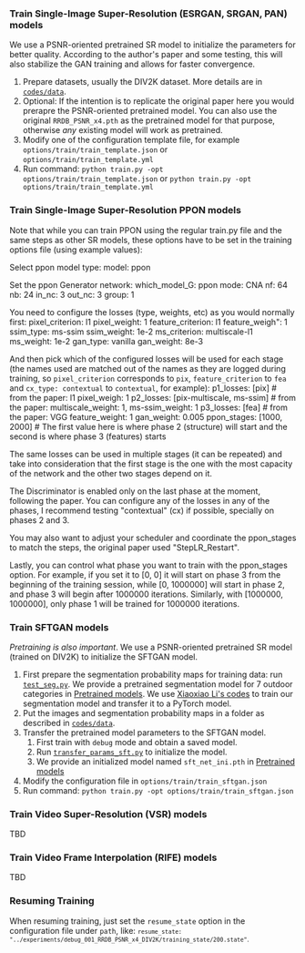 ### Train Single-Image Super-Resolution (ESRGAN, SRGAN, PAN) models
We use a PSNR-oriented pretrained SR model to initialize the parameters for better quality. According to the author's paper and some testing, this will also stabilize the GAN training and allows for faster convergence. 

1. Prepare datasets, usually the DIV2K dataset. More details are in [`codes/data`](https://github.com/victorca25/BasicSR/tree/master/codes/data).
2. Optional: If the intention is to replicate the original paper here you would prerapre the PSNR-oriented pretrained model. You can also use the original `RRDB_PSNR_x4.pth` as the pretrained model for that purpose, otherwise *any* existing model will work as pretrained.
3. Modify one of the configuration template file, for example `options/train/train_template.json` or  `options/train/train_template.yml`
4. Run command: `python train.py -opt options/train/train_template.json` or `python train.py -opt options/train/train_template.yml`


### Train Single-Image Super-Resolution PPON models
Note that while you can train PPON using the regular train.py file and the same steps as other SR models, these options have to be set in the training options file (using example values):

Select ppon model type:
    model: ppon


Set the ppon Generator network:
    which_model_G: ppon
    mode: CNA
    nf: 64
    nb: 24
    in_nc: 3
    out_nc: 3
    group: 1


You need to configure the losses (type, weights, etc) as you would normally first:
    pixel_criterion: l1
    pixel_weight: 1
    feature_criterion: l1
    feature_weigh": 1
    ssim_type: ms-ssim
    ssim_weight: 1e-2
    ms_criterion: multiscale-l1
    ms_weight: 1e-2
    gan_type: vanilla
    gan_weight: 8e-3

And then pick which of the configured losses will be used for each stage (the names used are matched out of the names as they are logged during training, so `pixel_criterion` corresponds to `pix`, `feature_criterion` to `fea` and `cx_type: contextual` to `contextual`, for example):
    p1_losses: [pix] # from the paper: l1 pixel_weigh: 1
    p2_losses: [pix-multiscale, ms-ssim] # from the paper: multiscale_weight: 1, ms-ssim_weight: 1
    p3_losses: [fea] # from the paper: VGG feature_weight: 1 gan_weight: 0.005
    ppon_stages: [1000, 2000] # The first value here is where phase 2 (structure) will start and the second is where phase 3 (features) starts

The same losses can be used in multiple stages (it can be repeated) and take into consideration that the first stage is the one with the most capacity of the network and the other two stages depend on it.

The Discriminator is enabled only on the last phase at the moment, following the paper. You can configure any of the losses in any of the phases, I recommend testing "contextual" (cx) if possible, specially on phases 2 and 3.

You may also want to adjust your scheduler and coordinate the ppon_stages to match the steps, the original paper used "StepLR_Restart".

Lastly, you can control what phase you want to train with the ppon_stages option. For example, if you set it to [0, 0] it will start on phase 3 from the beginning of the training session, while [0, 1000000] will start in phase 2, and phase 3 will begin after 1000000 iterations. Similarly, with [1000000, 1000000], only phase 1 will be trained for 1000000 iterations.


### Train SFTGAN models 
*Pretraining is also important*. We use a PSNR-oriented pretrained SR model (trained on DIV2K) to initialize the SFTGAN model.

1. First prepare the segmentation probability maps for training data: run [`test_seg.py`](https://github.com/victorca25/BasicSR/blob/master/codes/test_seg.py). We provide a pretrained segmentation model for 7 outdoor categories in [Pretrained models](#pretrained-models). We use [Xiaoxiao Li's codes](https://github.com/lxx1991/caffe_mpi) to train our segmentation model and transfer it to a PyTorch model.
1. Put the images and segmentation probability maps in a folder as described in [`codes/data`](https://github.com/victorca25/BasicSR/tree/master/codes/data).
1. Transfer the pretrained model parameters to the SFTGAN model. 
    1. First train with `debug` mode and obtain a saved model.
    1. Run [`transfer_params_sft.py`](https://github.com/victorca25/BasicSR/blob/master/codes/scripts/transfer_params_sft.py) to initialize the model.
    1. We provide an initialized model named `sft_net_ini.pth` in [Pretrained models](#pretrained-models)
1. Modify the configuration file in `options/train/train_sftgan.json`
1. Run command: `python train.py -opt options/train/train_sftgan.json`

### Train Video Super-Resolution (VSR) models
TBD

### Train Video Frame Interpolation (RIFE) models
TBD

### Resuming Training 
When resuming training, just set the `resume_state` option in the configuration file under `path`, like: <small>`resume_state: "../experiments/debug_001_RRDB_PSNR_x4_DIV2K/training_state/200.state"`. </small>

